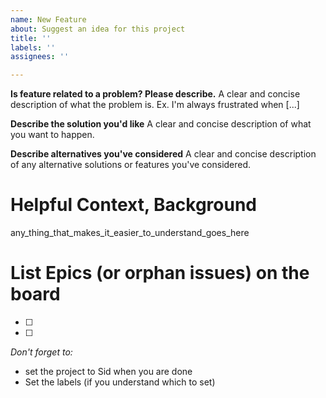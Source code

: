 ```yaml
---
name: New Feature
about: Suggest an idea for this project
title: ''
labels: ''
assignees: ''

---
```


**Is feature  related to a problem? Please describe.**
A clear and concise description of what the problem is. Ex. I'm always frustrated when [...]

**Describe the solution you'd like**
A clear and concise description of what you want to happen.

**Describe alternatives you've considered**
A clear and concise description of any alternative solutions or features you've considered.

# Helpful Context, Background

any_thing_that_makes_it_easier_to_understand_goes_here

# List Epics (or orphan issues) on the board
- [ ] 
- [ ] 

*Don't forget to:*
- set the project to Sid when you are done
- Set the labels (if you understand which to set)
